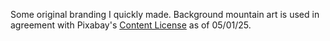 Some original branding I quickly made.
Background mountain art is used in agreement with Pixabay's [Content License](https://pixabay.com/service/license-summary/) as of 05/01/25.
